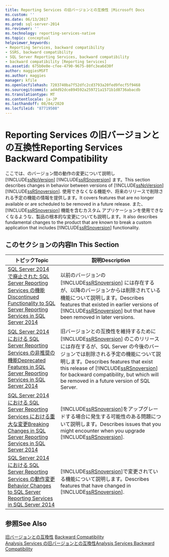 ```yaml
---
title: Reporting Services の旧バージョンとの互換性 |Microsoft Docs
ms.custom: ''
ms.date: 06/13/2017
ms.prod: sql-server-2014
ms.reviewer: ''
ms.technology: reporting-services-native
ms.topic: conceptual
helpviewer_keywords:
- Reporting Services, backward compatibility
- SSRS, backward compatibility
- SQL Server Reporting Services, backward compatibility
- backward compatibility [Reporting Services]
ms.assetid: 675b0e0e-cfee-4790-9675-80fc3ea6d30f
author: maggiesMSFT
ms.author: maggies
manager: kfile
ms.openlocfilehash: 7203740ba7f52dfc2cd3793a20fed9fecf5f9468
ms.sourcegitcommit: ad4d92dce894592a259721a1571b1d8736abacdb
ms.translationtype: MT
ms.contentlocale: ja-JP
ms.lasthandoff: 08/04/2020
ms.locfileid: "87719508"
---
```

# <a name="reporting-services-backward-compatibility"></a><span data-ttu-id="ca549-102">Reporting Services の旧バージョンとの互換性</span><span class="sxs-lookup"><span data-stu-id="ca549-102">Reporting Services Backward Compatibility</span></span>
  <span data-ttu-id="ca549-103">ここでは、のバージョン間の動作の変更について説明し [!INCLUDE[ssNoVersion](../includes/ssnoversion-md.md)] [!INCLUDE[ssRSnoversion](../includes/ssrsnoversion-md.md)] ます。</span><span class="sxs-lookup"><span data-stu-id="ca549-103">This section describes changes in behavior between versions of [!INCLUDE[ssNoVersion](../includes/ssnoversion-md.md)] [!INCLUDE[ssRSnoversion](../includes/ssrsnoversion-md.md)].</span></span> <span data-ttu-id="ca549-104">使用できなくなる機能や、将来のリリースで削除される予定の機能の情報を提供します。</span><span class="sxs-lookup"><span data-stu-id="ca549-104">It covers features that are no longer available or are scheduled to be removed in a future release.</span></span> <span data-ttu-id="ca549-105">また、 [!INCLUDE[ssRSnoversion](../includes/ssrsnoversion-md.md)] 機能を含むカスタム アプリケーションを使用できなくなるような、製品の根本的な変更についても説明します。</span><span class="sxs-lookup"><span data-stu-id="ca549-105">It also describes fundamental changes to the product that are known to break a custom application that includes [!INCLUDE[ssRSnoversion](../includes/ssrsnoversion-md.md)] functionality.</span></span>  
  
## <a name="in-this-section"></a><span data-ttu-id="ca549-106">このセクションの内容</span><span class="sxs-lookup"><span data-stu-id="ca549-106">In This Section</span></span>  
  
|<span data-ttu-id="ca549-107">トピック</span><span class="sxs-lookup"><span data-stu-id="ca549-107">Topic</span></span>|<span data-ttu-id="ca549-108">説明</span><span class="sxs-lookup"><span data-stu-id="ca549-108">Description</span></span>|  
|-----------|-----------------|  
|[<span data-ttu-id="ca549-109">SQL Server 2014 で廃止された SQL Server Reporting Services の機能</span><span class="sxs-lookup"><span data-stu-id="ca549-109">Discontinued Functionality to SQL Server Reporting Services in SQL Server 2014</span></span>](discontinued-functionality-to-sql-server-reporting-services-in-sql-server.md)|<span data-ttu-id="ca549-110">以前のバージョンの [!INCLUDE[ssRSnoversion](../includes/ssrsnoversion-md.md)] には存在するが、以降のバージョンからは削除されている機能について説明します。</span><span class="sxs-lookup"><span data-stu-id="ca549-110">Describes features that existed in earlier versions of [!INCLUDE[ssRSnoversion](../includes/ssrsnoversion-md.md)] but that have been removed in later versions.</span></span>|  
|[<span data-ttu-id="ca549-111">SQL Server 2014 における SQL Server Reporting Services の非推奨の機能</span><span class="sxs-lookup"><span data-stu-id="ca549-111">Deprecated Features in SQL Server Reporting Services in SQL Server 2014</span></span>](deprecated-features-in-sql-server-reporting-services-ssrs.md)|<span data-ttu-id="ca549-112">旧バージョンとの互換性を維持するために [!INCLUDE[ssRSnoversion](../includes/ssrsnoversion-md.md)] のこのリリースには存在するが、SQL Server の今後のバージョンでは削除される予定の機能について説明します。</span><span class="sxs-lookup"><span data-stu-id="ca549-112">Describes features that exist this release of [!INCLUDE[ssRSnoversion](../includes/ssrsnoversion-md.md)] for backward compatibility, but which will be removed in a future version of SQL Server.</span></span>|  
|[<span data-ttu-id="ca549-113">SQL Server 2014 における SQL Server Reporting Services における重大な変更</span><span class="sxs-lookup"><span data-stu-id="ca549-113">Breaking Changes in SQL Server Reporting Services in SQL Server 2014</span></span>](breaking-changes-in-sql-server-reporting-services-in-sql-server-2016.md)|<span data-ttu-id="ca549-114">[!INCLUDE[ssRSnoversion](../includes/ssrsnoversion-md.md)]をアップグレードする場合に発生する可能性のある問題について説明します。</span><span class="sxs-lookup"><span data-stu-id="ca549-114">Describes issues that you might encounter when you upgrade [!INCLUDE[ssRSnoversion](../includes/ssrsnoversion-md.md)].</span></span>|  
|[<span data-ttu-id="ca549-115">SQL Server 2014 における SQL Server Reporting Services の動作変更</span><span class="sxs-lookup"><span data-stu-id="ca549-115">Behavior Changes to SQL Server Reporting Services  in SQL Server 2014</span></span>](behavior-changes-to-sql-server-reporting-services-in-sql-server-2016.md)|<span data-ttu-id="ca549-116">[!INCLUDE[ssRSnoversion](../includes/ssrsnoversion-md.md)]で変更されている機能について説明します。</span><span class="sxs-lookup"><span data-stu-id="ca549-116">Describes features that have changed in [!INCLUDE[ssRSnoversion](../includes/ssrsnoversion-md.md)].</span></span>|  
  
## <a name="see-also"></a><span data-ttu-id="ca549-117">参照</span><span class="sxs-lookup"><span data-stu-id="ca549-117">See Also</span></span>  
 <span data-ttu-id="ca549-118">[旧バージョンとの互換性](../../2014/getting-started/backward-compatibility.md) </span><span class="sxs-lookup"><span data-stu-id="ca549-118">[Backward Compatibility](../../2014/getting-started/backward-compatibility.md) </span></span>  
 [<span data-ttu-id="ca549-119">Analysis Services の旧バージョンとの互換性</span><span class="sxs-lookup"><span data-stu-id="ca549-119">Analysis Services Backward Compatibility</span></span>](../../2014/analysis-services/analysis-services-backward-compatibility.md)  
  
  
